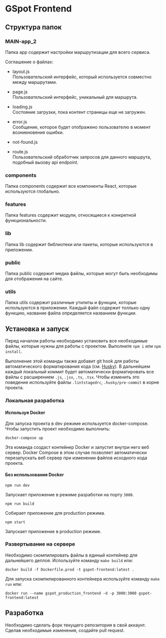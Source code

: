 # GSpot Frontend

## Структура папок
### MAIN-app_2
Папка app содержит настройки маршрутизации для всего сервиса.

Соглашение о файлах:
- layout.js  
Пользовательский интерфейс, который используется совместно между маршрутами.

- page.js  
Пользовательский интерфейс, уникальный для маршрута.

- loading.js  
Состояние загрузки, пока контент страницы еще не загружен.

- error.js  
Сообщение, которое будет отображено пользователю в момент возникновения ошибки.

- not-found.js  

- route.js  
Пользовательский обработчик запросов для данного маршрута, подобный вызову api endpoint.


### components
Папка components содержит все компоненты React, которые используются глобально.

### features
Папка features содержит модули, относящиеся к конкретной функциональности.

### lib
Папка lib содержит библиотеки или пакеты, которые используются в приложении.

### public
Папка public содержит медиа файлы, которые могут быть необходимы для отображения на сайте.


### utils 
Папка utils содержит различные утилиты и функции, которые используются в приложении. Каждый файл содержит толлько одну функцию, название файла определяется названием функции.


## Установка и запуск
Перед началом работы необходимо установить все необходимые файлы, которые нужны для работы с проектом. Выполните `npm i` или `npm install`.  

Выполнение этой команды также добавит git hook для работы автоматического форматирования кода (см. [Husky](https://typicode.github.io/husky/#/)). В дальнейшем каждый локальный коммит будет автоматически форматировать все файлы с расширением `.js`, `.jsx`, `.ts`, `.tsx`. Чтобы изменить это поведение используйте файлы `.lintstagedrc`, `.husky/pre-commit` в корне проекта.

### Локальная разработка
#### Используя Docker
Для запуска проекта в dev режиме используется docker-compose. Чтобы запустить проект необходимо выполнить:
```
docker-compose up
```
Эта команда создаст контейнер Docker и запустит внутри него веб сервер. Docker Compose в этом случае позволяет автоматически перезапускать веб сервер при изменении файлов исходного кода проекта.   

#### Без использования Docker
```
npm run dev
```  
Запускает приложение в режиме разработки на порту `3000`.

```
npm run build
```  
Собирает приложение для production режима.

```
npm start
```  
Запускает приложение в production режиме.

### Развертывание на сервере
Необходимо скомпилировать файлы в единый контейнер для дальнейшего деплоя. Используйте команду `make build` или:
```
docker build -f Dockerfile.prod -t gspot-frontend:latest .
```

Для запуска скомпилированного контейнера используйте команду `make run` или:
```
docker run --name gspot_production_frontend -d -p 3000:3000 gspot-frontend:latest
```

## Разработка
Необходимо сделать форк текущего репозитория в свой аккаунт. Сделав необходимые изменения, создайте pull request.
